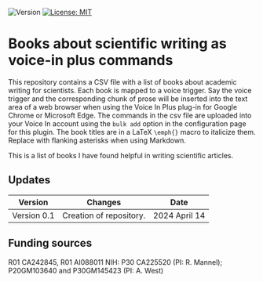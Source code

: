 ![Version](https://img.shields.io/static/v1?label=scientific-writing-books-voice-in&message=0.1&color=brightcolor)
[![License: MIT](https://img.shields.io/badge/License-MIT-blue.svg)](https://opensource.org/licenses/MIT)

# Books about scientific writing as voice-in plus commands

This repository contains a CSV file with a list of books about academic writing for scientists.
Each book is mapped to a voice trigger.
Say the voice trigger and the corresponding chunk of prose will be inserted into the text area of a web browser when using the Voice In Plus plug-in for Google Chrome or Microsoft Edge.
The commands in the csv file are uploaded into your Voice In account using the `bulk add` option in the configuration page for this plugin.
The book titles are in a LaTeX `\emph{}` macro to italicize them.
Replace with flanking asterisks when using Markdown.

This is a list of books I have found helpful in writing scientific articles.

## Updates
|Version      | Changes                                                                                                                                    | Date                 |
|:-----------:|:------------------------------------------------------------------------------------------------------------------------------------------:|:--------------------:|
| Version 0.1 |  Creation of repository.                                                                                                                   | 2024 April 14        |

## Funding sources
R01 CA242845, R01 AI088011
NIH: P30 CA225520 (PI: R. Mannel); P20GM103640 and P30GM145423 (PI: A. West)
